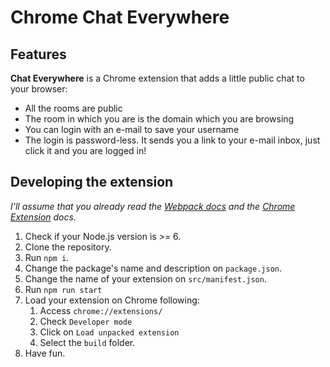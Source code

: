# Chrome Chat Everywhere
## Features
**Chat Everywhere** is a Chrome extension that adds a little public chat to your browser:
- All the rooms are public
- The room in which you are is the domain which you are browsing
- You can login with an e-mail to save your username
- The login is password-less. It sends you a link to your e-mail inbox, just click it and you are logged in!

## Developing the extension
_I'll assume that you already read the [Webpack docs](https://webpack.github.io/docs) and the [Chrome Extension](https://developer.chrome.com/extensions/getstarted) docs._

1. Check if your Node.js version is >= 6.
2. Clone the repository.
3. Run `npm i`.
5. Change the package's name and description on `package.json`.
6. Change the name of your extension on `src/manifest.json`.
7. Run `npm run start`
8. Load your extension on Chrome following:
    1. Access `chrome://extensions/`
    2. Check `Developer mode`
    3. Click on `Load unpacked extension`
    4. Select the `build` folder.
8. Have fun.

